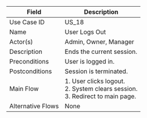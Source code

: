 | Field             | Description                                                                          |
| ----------------- | ------------------------------------------------------------------------------------ |
| Use Case ID       | US_18                                                                                |
| Name              | User Logs Out                                                                        |
| Actor(s)          | Admin, Owner, Manager                                                                |
| Description       | Ends the current session.                                                            |
| Preconditions     | User is logged in.                                                                   |
| Postconditions    | Session is terminated.                                                               |
| Main Flow         | 1. User clicks logout. <br> 2. System clears session. <br> 3. Redirect to main page. |
| Alternative Flows | None                                                                                 |
